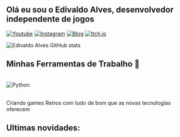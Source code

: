 ## Olá eu sou o Edivaldo Alves, desenvolvedor independente de jogos
[![Youtube](https://img.shields.io/badge/YouTube-FF0000?style=for-the-badge&logo=youtube&logoColor=white)](https://curucucuaventuras.blogspot.com/)
[![Instagram](https://img.shields.io/badge/Instagram-E4405F?style=for-the-badge&logo=instagram&logoColor=white)](https://curucucuaventuras.blogspot.com/)
[![Blog](https://img.shields.io/badge/Blogger-FF5722?style=for-the-badge&logo=blogger&logoColor=white)](https://curucucuaventuras.blogspot.com/)
[![Itch.io](https://img.shields.io/badge/Itch.io-FA5C5C?style=for-the-badge&logo=itchdotio&logoColor=white)](https://edivaldoalves.itch.io/curucucu-aventuras)

![Edivaldo Alves GitHub stats](https://github-readme-stats.vercel.app/api?username=edivaldoalvesproducoes&show_icons=true&theme=dracula)

## Minhas Ferramentas de Trabalho 🔭
<div style="display: inline_block"><br/>
<img align="center" alt="Python" src="https://img.shields.io/badge/Python-14354C?style=for-the-badge&logo=python&logoColor=white"/>
  
</div><br/>

Criando games Retros com tudo de bom que as novas tecnologias oferecem

## Ultimas novidades:
